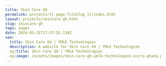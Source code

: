 ```yaml
---
title: Skin Care GH
permalink: projects/{{ page.fileSlug }}/index.html
layout: projects/skincare-gh.html
slug: skincare-gh
tags: pages
date: 2024-03-31T17:57:52.134Z
seo:
  title: Skin Care GH | YMLK Technologies
  description: A website for Skin Care GH | YMLK Technologies
  og:title: Skin Care GH | YMLK Technologies
  og:image: /assets/images/skin-care-gh-ymlk-technologies-accra-ghana.png
---
```

